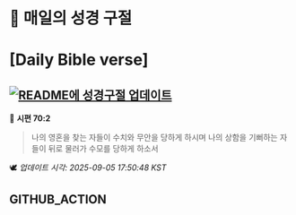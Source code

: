 # 🙏 매일의 성경 구절
# [Daily Bible verse]
## [![README에 성경구절 업데이트](https://github.com/DONGSUKA/first_test/actions/workflows/update-readme-bible.yml/badge.svg)](https://github.com/DONGSUKA/first_test/actions/workflows/update-readme-bible.yml)
<!-- START_BIBLE_VERSE -->
📖 **시편 70:2**
> 나의 영혼을 찾는 자들이 수치와 무안을 당하게 하시며 나의 상함을 기뻐하는 자들이 뒤로 물러가 수모를 당하게 하소서

🕊️ _업데이트 시각: 2025-09-05 17:50:48 KST_
  <!-- END_BIBLE_VERSE -->
## GITHUB_ACTION
